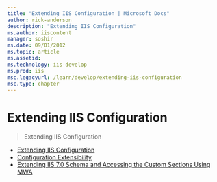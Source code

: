 ```yaml
---
title: "Extending IIS Configuration | Microsoft Docs"
author: rick-anderson
description: "Extending IIS Configuration"
ms.author: iiscontent
manager: soshir
ms.date: 09/01/2012
ms.topic: article
ms.assetid: 
ms.technology: iis-develop
ms.prod: iis
msc.legacyurl: /learn/develop/extending-iis-configuration
msc.type: chapter
---
```

Extending IIS Configuration
====================
> Extending IIS Configuration


- [Extending IIS Configuration](extending-iis-configuration.md)
- [Configuration Extensibility](configuration-extensibility.md)
- [Extending IIS 7.0 Schema and Accessing the Custom Sections Using MWA](extending-iis-schema-and-accessing-the-custom-sections-using-mwa.md)